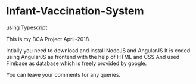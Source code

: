 # Infant-Vaccination-System
using Typescript


This is my BCA Project April-2018

Intially you need to download and install NodeJS and AngularJS
It is coded using AngularJS as frontend with the help of HTML and CSS
And used Firebase as database which is freely provided by google.

You can leave your comments for any queries.
